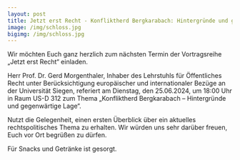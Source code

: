 ```yaml
---
layout: post
title: Jetzt erst Recht - Konfliktherd Bergkarabach: Hintergründe und gegenwärtige Lage - Vortrag von Prof. Dr. Gerd Morgenthaler
image: /img/schloss.jpg
bigimg: /img/schloss.jpg
---
```


Wir möchten Euch ganz herzlich zum nächsten Termin der Vortragsreihe „Jetzt erst Recht“ einladen. 
  
Herr Prof. Dr. Gerd Morgenthaler, Inhaber des Lehrstuhls für Öffentliches Recht unter Berücksichtigung europäischer und internationaler Bezüge an der Universität Siegen, referiert am Dienstag, den 25.06.2024, um 18:00 Uhr in Raum US-D 312 zum Thema „Konfliktherd Bergkarabach – Hintergründe und gegenwärtige Lage“. 
  
Nutzt die Gelegenheit, einen ersten Überblick über ein aktuelles rechtspolitisches Thema zu erhalten. Wir würden uns sehr darüber freuen, Euch vor Ort begrüßen zu dürfen. 
  
Für Snacks und Getränke ist gesorgt.
